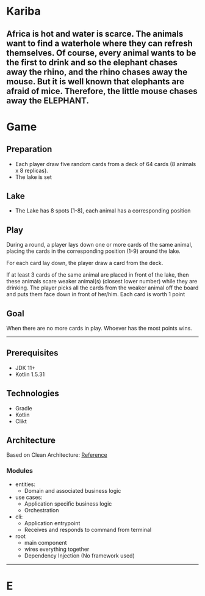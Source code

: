 # Kariba
Africa is hot and water is scarce. 
The animals want to find a waterhole where they can refresh themselves. 
Of course, every animal wants to be the first to drink and so the elephant chases away the rhino, and the rhino chases away the mouse. 
But it is well known that elephants are afraid of mice. 
Therefore, the little mouse chases away the ELEPHANT.
--- 
# Game

## Preparation
- Each player draw five random cards from a deck of 64 cards (8 animals x 8 replicas).
- The lake is set

## Lake
- The Lake has 8 spots [1-8], each animal has a corresponding position

## Play
During a round, a player lays down one or more cards of the same animal, placing the cards in the corresponding position (1-9) around the lake.

For each card lay down, the player draw a card from the deck.

If at least 3 cards of the same animal are placed in front of the lake, then these animals scare weaker animal(s) (closest lower number) while they are drinking. 
The player picks all the cards from the weaker animal off the board and puts them face down in front of her/him. Each card is worth 1 point

## Goal
When there are no more cards in play. Whoever has the most points wins.

--- 
## Prerequisites
- JDK 11+
- Kotlin 1.5.31

## Technologies
- Gradle
- Kotlin
- Clikt

## Architecture
Based on Clean Architecture: [Reference](https://www.freecodecamp.org/news/a-quick-introduction-to-clean-architecture-990c014448d2/)

### Modules
- entities:
    - Domain and associated business logic
- use cases:
    - Application specific business logic
    - Orchestration
- cli:
    - Application entrypoint
    - Receives and responds to command from terminal
- root
    - main component
    - wires everything together
    - Dependency Injection (No framework used)

---
# E